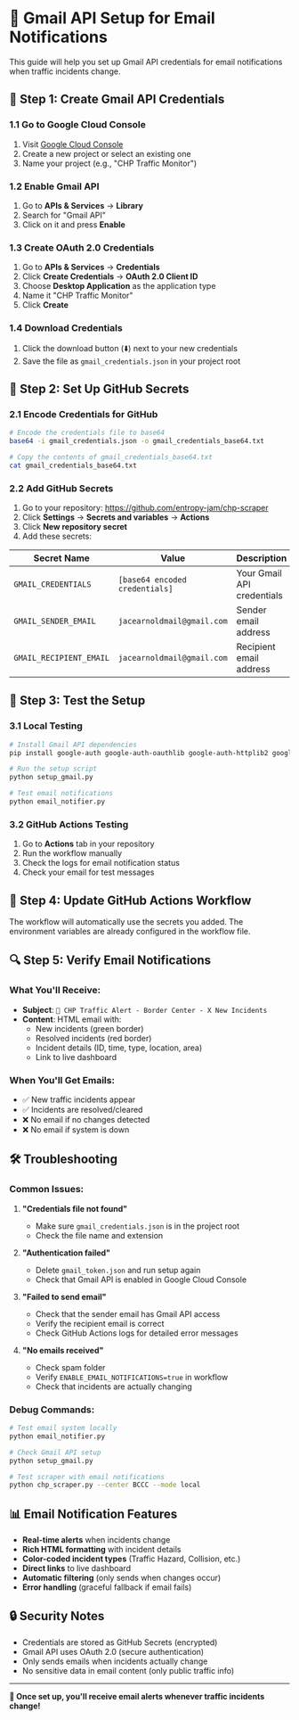 # 📧 Gmail API Setup for Email Notifications

This guide will help you set up Gmail API credentials for email notifications when traffic incidents change.

## 🔧 Step 1: Create Gmail API Credentials

### 1.1 Go to Google Cloud Console
1. Visit [Google Cloud Console](https://console.cloud.google.com/)
2. Create a new project or select an existing one
3. Name your project (e.g., "CHP Traffic Monitor")

### 1.2 Enable Gmail API
1. Go to **APIs & Services** → **Library**
2. Search for "Gmail API"
3. Click on it and press **Enable**

### 1.3 Create OAuth 2.0 Credentials
1. Go to **APIs & Services** → **Credentials**
2. Click **Create Credentials** → **OAuth 2.0 Client ID**
3. Choose **Desktop Application** as the application type
4. Name it "CHP Traffic Monitor"
5. Click **Create**

### 1.4 Download Credentials
1. Click the download button (⬇️) next to your new credentials
2. Save the file as `gmail_credentials.json` in your project root

## 🔐 Step 2: Set Up GitHub Secrets

### 2.1 Encode Credentials for GitHub
```bash
# Encode the credentials file to base64
base64 -i gmail_credentials.json -o gmail_credentials_base64.txt

# Copy the contents of gmail_credentials_base64.txt
cat gmail_credentials_base64.txt
```

### 2.2 Add GitHub Secrets
1. Go to your repository: https://github.com/entropy-jam/chp-scraper
2. Click **Settings** → **Secrets and variables** → **Actions**
3. Click **New repository secret**
4. Add these secrets:

| Secret Name | Value | Description |
|-------------|-------|-------------|
| `GMAIL_CREDENTIALS` | `[base64 encoded credentials]` | Your Gmail API credentials |
| `GMAIL_SENDER_EMAIL` | `jacearnoldmail@gmail.com` | Sender email address |
| `GMAIL_RECIPIENT_EMAIL` | `jacearnoldmail@gmail.com` | Recipient email address |

## 🧪 Step 3: Test the Setup

### 3.1 Local Testing
```bash
# Install Gmail API dependencies
pip install google-auth google-auth-oauthlib google-auth-httplib2 google-api-python-client

# Run the setup script
python setup_gmail.py

# Test email notifications
python email_notifier.py
```

### 3.2 GitHub Actions Testing
1. Go to **Actions** tab in your repository
2. Run the workflow manually
3. Check the logs for email notification status
4. Check your email for test messages

## 📧 Step 4: Update GitHub Actions Workflow

The workflow will automatically use the secrets you added. The environment variables are already configured in the workflow file.

## 🔍 Step 5: Verify Email Notifications

### What You'll Receive:
- **Subject**: `🚨 CHP Traffic Alert - Border Center - X New Incidents`
- **Content**: HTML email with:
  - New incidents (green border)
  - Resolved incidents (red border)
  - Incident details (ID, time, type, location, area)
  - Link to live dashboard

### When You'll Get Emails:
- ✅ New traffic incidents appear
- ✅ Incidents are resolved/cleared
- ❌ No email if no changes detected
- ❌ No email if system is down

## 🛠️ Troubleshooting

### Common Issues:

1. **"Credentials file not found"**
   - Make sure `gmail_credentials.json` is in the project root
   - Check the file name and extension

2. **"Authentication failed"**
   - Delete `gmail_token.json` and run setup again
   - Check that Gmail API is enabled in Google Cloud Console

3. **"Failed to send email"**
   - Check that the sender email has Gmail API access
   - Verify the recipient email is correct
   - Check GitHub Actions logs for detailed error messages

4. **"No emails received"**
   - Check spam folder
   - Verify `ENABLE_EMAIL_NOTIFICATIONS=true` in workflow
   - Check that incidents are actually changing

### Debug Commands:
```bash
# Test email system locally
python email_notifier.py

# Check Gmail API setup
python setup_gmail.py

# Test scraper with email notifications
python chp_scraper.py --center BCCC --mode local
```

## 📊 Email Notification Features

- **Real-time alerts** when incidents change
- **Rich HTML formatting** with incident details
- **Color-coded incident types** (Traffic Hazard, Collision, etc.)
- **Direct links** to live dashboard
- **Automatic filtering** (only sends when changes occur)
- **Error handling** (graceful fallback if email fails)

## 🔒 Security Notes

- Credentials are stored as GitHub Secrets (encrypted)
- Gmail API uses OAuth 2.0 (secure authentication)
- Only sends emails when incidents actually change
- No sensitive data in email content (only public traffic info)

---

**🎉 Once set up, you'll receive email alerts whenever traffic incidents change!**
